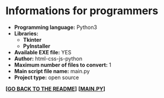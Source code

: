 # Informations for programmers
- __Programming language:__ Python3
- __Libraries:__
  - **Tkinter**
  - **PyInstaller**
- __Available EXE file:__ YES
- __Author:__ html-css-js-python
- __Maximum number of files to convert:__ 1
- __Main script file name:__ main.py
- __Project type:__ open source

**[[GO BACK TO THE README](README.md)]**
**[[MAIN.PY](source/main.py)]**
